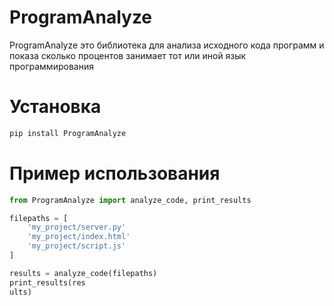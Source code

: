 # ProgramAnalyze

ProgramAnalyze это библиотека для анализа исходного кода программ и показа сколько процентов занимает тот или иной язык программирования

# Установка
```bash
pip install ProgramAnalyze
```

# Пример использования
```python
from ProgramAnalyze import analyze_code, print_results

filepaths = [
    'my_project/server.py'
    'my_project/index.html'
    'my_project/script.js'
]

results = analyze_code(filepaths)
print_results(res
ults)
```
